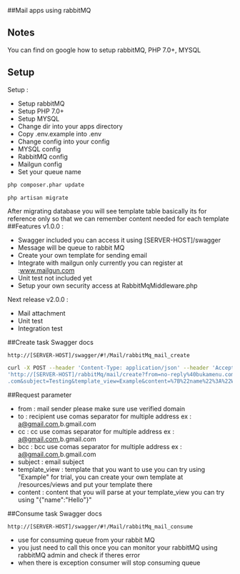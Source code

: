 ##Mail apps using rabbitMQ

## Notes
You can find on google how to setup rabbitMQ, PHP 7.0+, MYSQL

## Setup
Setup :
- Setup rabbitMQ
- Setup PHP 7.0+
- Setup MYSQL
- Change dir into your apps directory
- Copy .env.example into .env
- Change config into your config
- MYSQL config
- RabbitMQ config
- Mailgun config
- Set your queue name
```sh
php composer.phar update
 ```
```sh
php artisan migrate
 ```
 After migrating database you will see template table basically its for reference only
 so that we can remember content needed for each template
##Features
v1.0.0 :
- Swagger included you can access it using [SERVER-HOST]/swagger
- Message will be queue to rabbit MQ
- Create your own template for sending email
- Integrate with mailgun only currently you can register at :www.mailgun.com
- Unit test not included yet
- Setup your own security access at RabbitMqMiddleware.php

Next release v2.0.0 :
- Mail attachment
- Unit test
- Integration test

##Create task
Swagger docs
```
http://[SERVER-HOST]/swagger/#!/Mail/rabbitMq_mail_create
```

```sh
curl -X POST --header 'Content-Type: application/json' --header 'Accept: application/json' 
'http://[SERVER-HOST]/rabbitMq/mail/create?from=no-reply%40bukamenu.com&to=prasetya%40bukamenu
.com&subject=Testing&template_view=Example&content=%7B%22name%22%3A%22World&#33;%22%7D'
```

##Request parameter
- from : mail sender please make sure use verified domain
- to : recipient use comas separator for multiple address ex : a@gmail.com,b.gmail.com
- cc : cc use comas separator for multiple address ex : a@gmail.com,b.gmail.com
- bcc : bcc use comas separator for multiple address ex : a@gmail.com,b.gmail.com
- subject : email subject
- template_view : template that you want to use you can try using "Example" for trial,
you can create your own template at /resources/views and put your template there
- content : content that you will parse at your template_view you can try using 
"{"name":"Hello"}"

##Consume task
Swagger docs
```
http://[SERVER-HOST]/swagger/#!/Mail/rabbitMq_mail_consume
```
- use for consuming queue from your rabbit MQ
- you just need to call this once you can monitor your rabbitMQ 
using rabbitMQ admin and check if theres error
- when there is exception consumer will stop consuming queue
